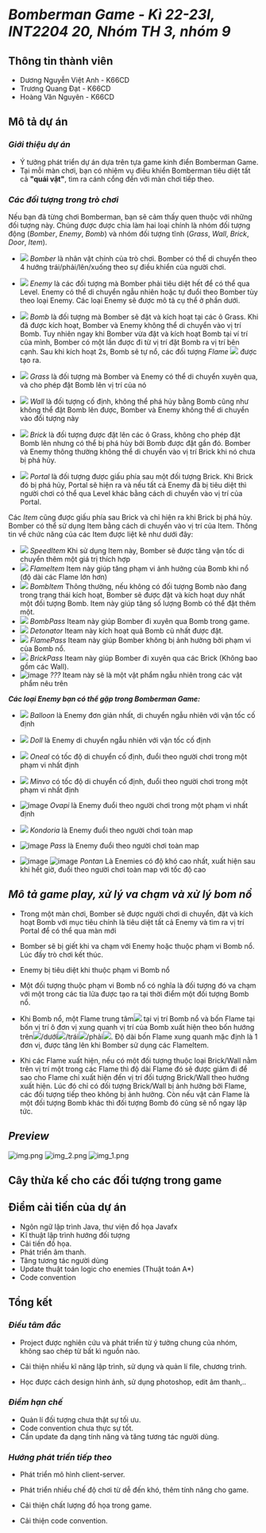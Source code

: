 # ***Bomberman Game - Kì 22-23I, INT2204 20, Nhóm TH 3, nhóm 9***

## **Thông tin thành viên**
+ Dương Nguyễn Việt Anh - K66CD
+ Trương Quang Đạt - K66CD
+ Hoàng Văn Nguyên - K66CD

## **Mô tả dự án**
### ***Giới thiệu dự án***
- Ý tưởng phát triển dự án dựa trên tựa game kinh điển Bomberman Game.
- Tại mỗi màn chơi, bạn có nhiệm vụ điều khiển Bomberman tiêu diệt tất cả **"quái vật"**, tìm ra cánh cổng đến với màn chơi tiếp theo.   

### ***Các đối tượng trong trò chơi***
Nếu bạn đã từng chơi Bomberman, bạn sẽ cảm thấy quen thuộc với những đối tượng này. Chúng được được chia làm hai loại chính là nhóm đối tượng động (*Bomber*, *Enemy*, *Bomb*) và nhóm đối tượng tĩnh (*Grass*, *Wall*, *Brick*, *Door*, *Item*).


- ![](res/sprites/player_down.png) *Bomber* là nhân vật chính của trò chơi. Bomber có thể di chuyển theo 4 hướng trái/phải/lên/xuống theo sự điều khiển của người chơi. 
- ![](res/sprites/balloom_left1.png) *Enemy* là các đối tượng mà Bomber phải tiêu diệt hết để có thể qua Level. Enemy có thể di chuyển ngẫu nhiên hoặc tự đuổi theo Bomber tùy theo loại Enemy. Các loại Enemy sẽ được mô tả cụ thể ở phần dưới.
- ![](res/sprites/bomb.png) *Bomb* là đối tượng mà Bomber sẽ đặt và kích hoạt tại các ô Grass. Khi đã được kích hoạt, Bomber và Enemy không thể di chuyển vào vị trí Bomb. Tuy nhiên ngay khi Bomber vừa đặt và kích hoạt Bomb tại ví trí của mình, Bomber có một lần được đi từ vị trí đặt Bomb ra vị trí bên cạnh. Sau khi kích hoạt 2s, Bomb sẽ tự nổ, các đối tượng *Flame* ![](res/sprites/explosion_horizontal.png) được tạo ra.


- ![](res/sprites/grass.png) *Grass* là đối tượng mà Bomber và Enemy có thể di chuyển xuyên qua, và cho phép đặt Bomb lên vị trí của nó
- ![](res/sprites/wall.png) *Wall* là đối tượng cố định, không thể phá hủy bằng Bomb cũng như không thể đặt Bomb lên được, Bomber và Enemy không thể di chuyển vào đối tượng này
- ![](res/sprites/brick.png) *Brick* là đối tượng được đặt lên các ô Grass, không cho phép đặt Bomb lên nhưng có thể bị phá hủy bởi Bomb được đặt gần đó. Bomber và Enemy thông thường không thể di chuyển vào vị trí Brick khi nó chưa bị phá hủy.


- ![](res/sprites/portal.png) *Portal* là đối tượng được giấu phía sau một đối tượng Brick. Khi Brick đó bị phá hủy, Portal sẽ hiện ra và nếu tất cả Enemy đã bị tiêu diệt thì người chơi có thể qua Level khác bằng cách di chuyển vào vị trí của Portal.

Các *Item* cũng được giấu phía sau Brick và chỉ hiện ra khi Brick bị phá hủy. Bomber có thể sử dụng Item bằng cách di chuyển vào vị trí của Item. Thông tin về chức năng của các Item được liệt kê như dưới đây:
- ![](res/sprites/powerup_speed.png) *SpeedItem* Khi sử dụng Item này, Bomber sẽ được tăng vận tốc di chuyển thêm một giá trị thích hợp
- ![](res/sprites/powerup_flames.png) *FlameItem* Item này giúp tăng phạm vi ảnh hưởng của Bomb khi nổ (độ dài các Flame lớn hơn)
- ![](res/sprites/powerup_bombs.png) *BombItem* Thông thường, nếu không có đối tượng Bomb nào đang trong trạng thái kích hoạt, Bomber sẽ được đặt và kích hoạt duy nhất một đối tượng Bomb. Item này giúp tăng số lượng Bomb có thể đặt thêm một.
- ![](res/sprites/powerup_bombpass.png) *BombPass* Iteam này giúp Bomber đi xuyên qua Bomb trong game.
- ![](res/sprites/powerup_detonator.png) *Detonator* Iteam này kích hoạt quả Bomb cũ nhất được đặt.
- ![](res/sprites/powerup_flamepass.png) *FlamePass* Iteam này giúp Bomber không bị ảnh hưởng bởi phạm vi của Bomb nổ.
- ![](res/sprites/powerup_wallpass.png) *BrickPass* Iteam này giúp Bomber đi xuyên qua các Brick (Không bao gồm các Wall).
- ![image](https://user-images.githubusercontent.com/113848415/198220331-921c148a-6a99-43be-8fc0-e7b6330f171a.png) *???* Iteam này sẽ là một vật phẩm ngẫu nhiên trong các vật phẩm nêu trên

***Các loại Enemy bạn có thể gặp trong Bomberman Game:***

- ![](res/sprites/balloon_left1.png) *Balloon* là Enemy đơn giản nhất, di chuyển ngẫu nhiên với vận tốc cố định
- ![](res/sprites/doll_left1.png) *Doll* là Enemy di chuyển ngẫu nhiên với vận tốc cố định
- ![](res/sprites/oneal_left1.png) *Oneal* có tốc độ di chuyển cố định, đuổi theo người chơi trong một phạm vi nhất định
- ![](res/sprites/minvo_left1.png) *Minvo* có tốc độ di chuyển cố định, đuổi theo người chơi trong một phạm vi nhất định
- ![image](https://user-images.githubusercontent.com/113848415/198219751-c2a76504-2b1c-4e07-b82c-4e5e54187b91.png) *Ovapi* là Enemy đuổi theo người chơi trong một phạm vi nhất định
- ![](res/sprites/kondoria_left1.png) *Kondoria* là Enemy đuổi theo người chơi toàn map
- ![image](https://user-images.githubusercontent.com/113848415/198218279-ed2b07ac-faa1-4452-827a-1e77f8eaa7dd.png) *Pass* là Enemy đuổi theo người chơi toàn map

- ![image](https://user-images.githubusercontent.com/113848415/198218992-b8b118c6-e2c6-4a9a-b03b-7679d7bf4d8a.png) ![image](https://user-images.githubusercontent.com/113848415/198219230-fd7eb0a6-cc28-46c2-86d1-2041f88ee3cf.png) *Pontan* Là Enemies có độ khó cao nhất, xuất hiện sau khi hết giờ, đuổi theo người chơi toàn map với tốc độ cao

## ***Mô tả game play, xử lý va chạm và xử lý bom nổ***
- Trong một màn chơi, Bomber sẽ được người chơi di chuyển, đặt và kích hoạt Bomb với mục tiêu chính là tiêu diệt tất cả Enemy và tìm ra vị trí Portal để có thể qua màn mới
- Bomber sẽ bị giết khi va chạm với Enemy hoặc thuộc phạm vi Bomb nổ. Lúc đấy trò chơi kết thúc.
- Enemy bị tiêu diệt khi thuộc phạm vi Bomb nổ
- Một đối tượng thuộc phạm vi Bomb nổ có nghĩa là đối tượng đó va chạm với một trong các tia lửa được tạo ra tại thời điểm một đối tượng Bomb nổ.

- Khi Bomb nổ, một Flame trung tâm![](res/sprites/bomb_exploded.png) tại vị trí Bomb nổ và bốn Flame tại bốn vị trí ô đơn vị xung quanh vị trí của Bomb xuất hiện theo bốn hướng trên![](res/sprites/explosion_vertical.png)/dưới![](res/sprites/explosion_vertical.png)/trái![](res/sprites/explosion_horizontal.png)/phải![](res/sprites/explosion_horizontal.png). Độ dài bốn Flame xung quanh mặc định là 1 đơn vị, được tăng lên khi Bomber sử dụng các FlameItem.
- Khi các Flame xuất hiện, nếu có một đối tượng thuộc loại Brick/Wall nằm trên vị trí một trong các Flame thì độ dài Flame đó sẽ được giảm đi để sao cho Flame chỉ xuất hiện đến vị trí đối tượng Brick/Wall theo hướng xuất hiện. Lúc đó chỉ có đối tượng Brick/Wall bị ảnh hưởng bởi Flame, các đối tượng tiếp theo không bị ảnh hưởng. Còn nếu vật cản Flame là một đối tượng Bomb khác thì đối tượng Bomb đó cũng sẽ nổ ngay lập tức.

## ***Preview***
![img.png](img.png)
![img_2.png](img_2.png)
![img_1.png](img_1.png)

## **Cây thừa kế cho các đối tượng trong game**

## **Điểm cải tiến của dự án**
- Ngôn ngữ lập trình Java, thư viện đồ họa Javafx
- Kĩ thuật lập trình hướng đối tượng
- Cải tiến đồ họa.
- Phát triển âm thanh.
- Tăng tương tác người dùng
- Update thuật toán logic cho enemies (Thuật toán A*)
- Code convention
## **Tổng kết**

### *Điều tâm đắc*

- Project được nghiên cứu và phát triển từ ý tưởng chung của nhóm, không sao chép từ bất kì nguồn nào.

- Cải thiện nhiều kĩ năng lập trình, sử dụng và quản lí file, chương trình.

- Học được cách design hình ảnh, sử dụng photoshop, edit âm thanh,..

### *Điểm hạn chế*

- Quản lí đối tượng chưa thật sự tối ưu.
- Code convention chưa thực sự tốt.
- Cần update đa dạng tính năng và tăng tương tác người dùng.

### *Hướng phát triển tiếp theo*

- Phát triển mô hình client-server.

- Phát triển nhiều chế độ chơi từ dễ đến khó, thêm tính năng cho game.

- Cải thiện chất lượng đồ họa trong game.
- Cải thiện code convention.


